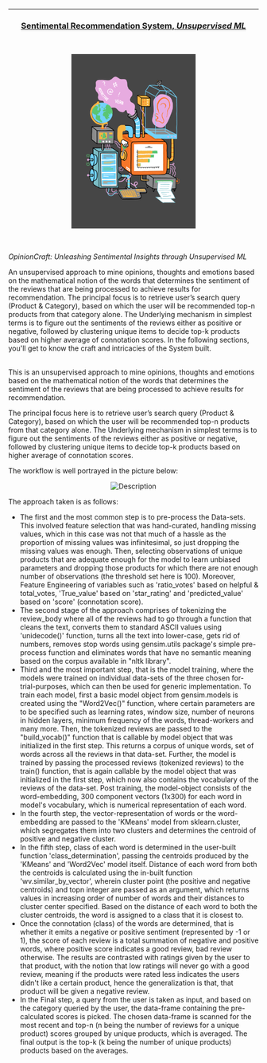 <p align="center">
  
  ___
</p>
<h3 align="center">
  
  [Sentimental Recommendation System, _Unsupervised ML_](https://github.com/arif9799/Sentimental-Recommendation-System)
</h3>
<br>

<p align="center">
  <img src="https://github.com/arif9799/arif9799/blob/main/gifs/RecommendationSystem.gif" width="250" alt="Description">
</p>
<br>

_OpinionCraft: Unleashing Sentimental Insights through Unsupervised ML_

An unsupervised approach to mine opinions, thoughts and emotions based on the mathematical notion of the words that determines the sentiment of the reviews that are being processed to achieve results for recommendation. The principal focus is to retrieve user’s search query (Product & Category), based on which the user will be recommended top-n products from that category alone. The Underlying mechanism in simplest terms is to figure out the sentiments of the reviews either as positive or negative, followed by clustering unique items to decide top-k products based on higher average of connotation scores. In the following sections, you'll get to know the craft and intricacies of the System built.
<br>
<br>


This is an unsupervised approach to mine opinions, thoughts and emotions based on the mathematical notion of the words that determines the sentiment of the reviews that are being processed to achieve results for recommendation.

The principal focus here is to retrieve user’s search query (Product & Category), based on which the user will be recommended top-n products from that category alone. The Underlying mechanism in simplest terms is to figure out the sentiments of the reviews either as positive or negative, followed by clustering unique items to decide top-k products based on higher average of connotation scores.
 
The workflow is well portrayed in the picture below:

<p align="center">
  <img src="https://user-images.githubusercontent.com/93501171/167966496-19fed6b7-cea9-4854-8580-ff7382b25c9e.png" width="600" alt="Description">
</p>
  
The approach taken is as follows:

 - The first and the most common step is to pre-process the Data-sets. This involved feature selection that was hand-curated, handling missing values, which in this case was not that much of a hassle as the proportion of missing values was infinitesimal, so just dropping the missing values was enough. Then, selecting observations of unique products that are adequate enough for the model to learn unbiased parameters and dropping those products for which there are not enough number of observations (the threshold set here is 100). Moreover, Feature Engineering of variables such as 'ratio_votes' based on helpful & total_votes, 'True_value' based on 'star_rating' and 'predicted_value' based on 'score' (connotation score).
 - The second stage of the approach comprises of tokenizing the review_body where all of the reviews had to go through a function that cleans the text, converts them to standard ASCII values using 'unidecode()' function, turns all the text into lower-case, gets rid of numbers, removes stop words using gensim.utils package's simple pre-process function and eliminates words that have no semantic meaning based on the corpus available in "nltk library".
 - Third and the most important step, that is the model training, where the models were trained on individual data-sets of the three chosen for-trial-purposes, which can then be used for generic implementation. To train each model, first a basic model object from gensim.models is created using the "Word2Vec()" function, where certain parameters are to be specified such as learning rates, window size, number of neurons in hidden layers, minimum frequency of the words, thread-workers and many more. Then, the tokenized reviews are passed to the "build_vocab()" function that is callable by model object that was initialized in the first step. This returns a corpus of unique words, set of words across all the reviews in that data-set. Further, the model is trained by passing the processed reviews (tokenized reviews) to the train() function, that is again callable by the model object that was initialized in the first step, which now also contains the vocabulary of the reviews of the data-set. Post training, the model-object consists of the word-embedding, 300 component vectors (1x300) for each word in model's vocabulary, which is numerical representation of each word.
 - In the fourth step, the vector-representation of words or the word-embedding are passed to the 'KMeans' model from sklearn.cluster, which segregates them into two clusters and determines the centroid of positive and negative cluster. 
 - In the fifth step, class of each word is determined in the user-built function 'class_determination', passing the centroids produced by the 'KMeans' and 'Word2Vec' model itself. Distance of each word from both the centroids is calculated using the in-built function 'wv.similar_by_vector', wherein cluster point (the positive and negative centroids) and topn integer are passed as an argument, which returns values in increasing order of number of words and their distances to cluster center specified. Based on the distance of each word to both the cluster centroids, the word is assigned to a class that it is closest to.
 - Once the connotation (class) of the words are determined, that is whether it emits a negative or positive sentiment (represented by -1 or 1), the score of each review is a total summation of negative and positive words, where positive score indicates a good review, bad review otherwise. The results are contrasted with ratings given by the user to that product, with the notion that low ratings will never go with a good review, meaning if the products were rated less indicates the users didn't like a certain product, hence the generalization is that, that product will be given a negative review.
 - In the Final step, a query from the user is taken as input, and based on the category queried by the user, the data-frame containing the pre-calculated scores is picked. The chosen data-frame is scanned for the most recent and top-n (n being the number of reviews for a unique product) scores grouped by unique products, which is averaged. The final output is the top-k (k being the number of unique products) products based on the averages.

